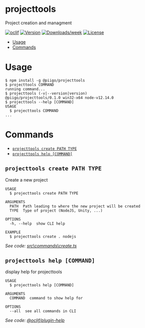 projecttools
============

Project creation and managment

[![oclif](https://img.shields.io/badge/cli-oclif-brightgreen.svg)](https://oclif.io)
[![Version](https://img.shields.io/npm/v/projecttools.svg)](https://npmjs.org/package/projecttools)
[![Downloads/week](https://img.shields.io/npm/dw/projecttools.svg)](https://npmjs.org/package/projecttools)
[![License](https://img.shields.io/npm/l/projecttools.svg)](https://github.com/JulienLavocat/projecttools/blob/master/package.json)

<!-- toc -->
* [Usage](#usage)
* [Commands](#commands)
<!-- tocstop -->
# Usage
<!-- usage -->
```sh-session
$ npm install -g @piigo/projecttools
$ projecttools COMMAND
running command...
$ projecttools (-v|--version|version)
@piigo/projecttools/0.1.0 win32-x64 node-v12.14.0
$ projecttools --help [COMMAND]
USAGE
  $ projecttools COMMAND
...
```
<!-- usagestop -->
# Commands
<!-- commands -->
* [`projecttools create PATH TYPE`](#projecttools-create-path-type)
* [`projecttools help [COMMAND]`](#projecttools-help-command)

## `projecttools create PATH TYPE`

Create a new project

```
USAGE
  $ projecttools create PATH TYPE

ARGUMENTS
  PATH  Path leading to where the new project will be created
  TYPE  Type of project (NodeJS, Unity, ...)

OPTIONS
  -h, --help  show CLI help

EXAMPLE
  $ projecttools create . nodejs
```

_See code: [src\commands\create.ts](https://github.com/JulienLavocat/projecttools/blob/v0.1.0/src\commands\create.ts)_

## `projecttools help [COMMAND]`

display help for projecttools

```
USAGE
  $ projecttools help [COMMAND]

ARGUMENTS
  COMMAND  command to show help for

OPTIONS
  --all  see all commands in CLI
```

_See code: [@oclif/plugin-help](https://github.com/oclif/plugin-help/blob/v2.2.3/src\commands\help.ts)_
<!-- commandsstop -->
